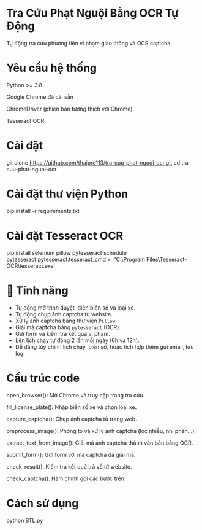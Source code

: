 # Tra Cứu Phạt Nguội Bằng OCR Tự Động
Tự động tra cứu phương tiện vi phạm giao thông và OCR captcha
# Yêu cầu hệ thống
Python >= 3.8

Google Chrome đã cài sẵn

ChromeDriver (phiên bản tương thích với Chrome)

Tesseract OCR
# Cài đặt
git clone https://github.com/thaipro113/tra-cuu-phat-nguoi-ocr.git
cd tra-cuu-phat-nguoi-ocr
# Cài đặt thư viện Python
pip install -r requirements.txt
# Cài đặt Tesseract OCR
pip install selenium pillow pytesseract schedule
pytesseract.pytesseract.tesseract_cmd = r'C:\Program Files\Tesseract-OCR\tesseract.exe'
# 🚀 Tính năng

- Tự động mở trình duyệt, điền biển số và loại xe.
- Tự động chụp ảnh captcha từ website.
- Xử lý ảnh captcha bằng thư viện `Pillow`.
- Giải mã captcha bằng `pytesseract` (OCR).
- Gửi form và kiểm tra kết quả vi phạm.
- Lên lịch chạy tự động 2 lần mỗi ngày (6h và 12h).
- Dễ dàng tùy chỉnh lịch chạy, biển số, hoặc tích hợp thêm gửi email, lưu log.
# Cấu trúc code
open_browser(): Mở Chrome và truy cập trang tra cứu.

fill_license_plate(): Nhập biển số xe và chọn loại xe.

capture_captcha(): Chụp ảnh captcha từ trang web.

preprocess_image(): Phóng to và xử lý ảnh captcha (lọc nhiễu, nhị phân...).

extract_text_from_image(): Giải mã ảnh captcha thành văn bản bằng OCR.

submit_form(): Gửi form với mã captcha đã giải mã.

check_result(): Kiểm tra kết quả trả về từ website.

check_captcha(): Hàm chính gọi các bước trên.
# Cách sử dụng
python BTL.py
